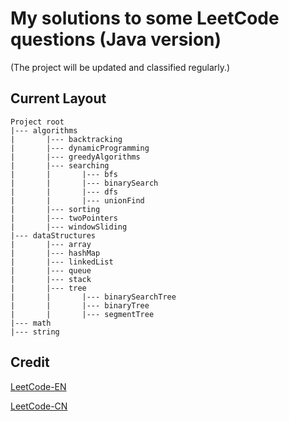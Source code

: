 ﻿# My solutions to some LeetCode questions (Java version) 
 (The project will be updated and classified regularly.)

## Current Layout
```
Project root
|--- algorithms
|       |--- backtracking
|       |--- dynamicProgramming
|       |--- greedyAlgorithms
|       |--- searching
|       |       |--- bfs
|       |       |--- binarySearch
|       |       |--- dfs
|       |       |--- unionFind
|       |--- sorting
|       |--- twoPointers
|       |--- windowSliding
|--- dataStructures
|       |--- array
|       |--- hashMap
|       |--- linkedList
|       |--- queue
|       |--- stack
|       |--- tree
|       |       |--- binarySearchTree
|       |       |--- binaryTree
|       |       |--- segmentTree
|--- math
|--- string
```

## Credit
[LeetCode-EN](https://leetcode.com/problemset/all/)

[LeetCode-CN](https://leetcode.cn/problemset/all/)